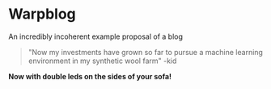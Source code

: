 # Warpblog
An incredibly incoherent example proposal of a blog 

>"Now my investments have grown so far to pursue a machine learning environment in my synthetic wool farm"
                                -kid

 

**Now with double leds on the sides of your sofa!**

